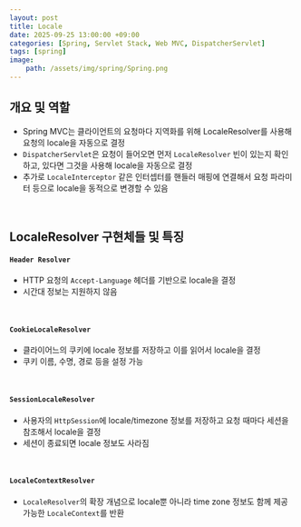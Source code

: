 ```yaml
---
layout: post
title: Locale
date: 2025-09-25 13:00:00 +09:00
categories: [Spring, Servlet Stack, Web MVC, DispatcherServlet]
tags: [spring]
image:
    path: /assets/img/spring/Spring.png
---
```



## 개요 및 역할

- Spring MVC는 클라이언트의 요청마다 지역화를 위해 LocaleResolver를 사용해 요청의 locale을 자동으로 결정
- `DispatcherServlet`은 요청이 들어오면 먼저 `LocaleResolver` 빈이 있는지 확인하고, 있다면 그것을 사용해 locale을 자동으로 결정
- 추가로 `LocaleInterceptor` 같은 인터셉터를 핸들러 매핑에 연결해서 요청 파라미터 등으로 locale을 동적으로 변경할 수 있음

<br>

## LocaleResolver 구현체들 및 특징

#### `Header Resolver`

- HTTP 요청의 `Accept-Language` 헤더를 기반으로 locale을 결정
- 시간대 정보는 지원하지 않음

<br>

#### `CookieLocaleResolver`

- 클라이어느의 쿠키에 locale 정보를 저장하고 이를 읽어서 locale을 결정 
- 쿠키 이름, 수명, 경로 등을 설정 가능

<br>

#### `SessionLocaleResolver`

- 사용자의 `HttpSession`에 locale/timezone 정보를 저장하고 요청 때마다 세션을 참조해서 locale을 결정
- 세션이 종료되면 locale 정보도 사라짐

<br>

#### `LocaleContextResolver`

- `LocaleResolver`의 확장 개념으로 locale뿐 아니라 time zone 정보도 함께 제공 가능한 `LocaleContext`를 반환

<br>